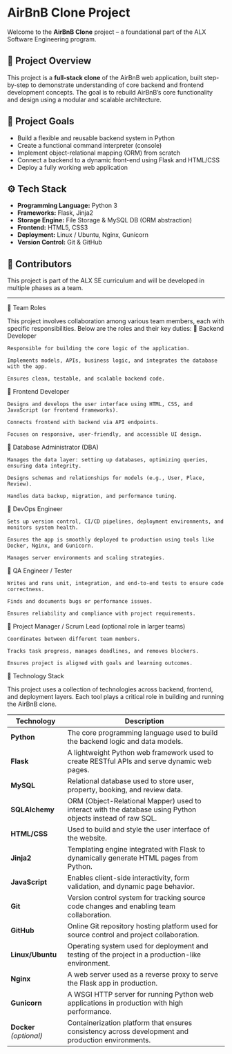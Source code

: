 # AirBnB Clone Project

Welcome to the **AirBnB Clone** project – a foundational part of the ALX Software Engineering program.

## 🧠 Project Overview

This project is a **full-stack clone** of the AirBnB web application, built step-by-step to demonstrate understanding of core backend and frontend development concepts. The goal is to rebuild AirBnB’s core functionality and design using a modular and scalable architecture.

## 🎯 Project Goals

- Build a flexible and reusable backend system in Python
- Create a functional command interpreter (console)
- Implement object-relational mapping (ORM) from scratch
- Connect a backend to a dynamic front-end using Flask and HTML/CSS
- Deploy a fully working web application

## ⚙️ Tech Stack

- **Programming Language:** Python 3
- **Frameworks:** Flask, Jinja2
- **Storage Engine:** File Storage & MySQL DB (ORM abstraction)
- **Frontend:** HTML5, CSS3
- **Deployment:** Linux / Ubuntu, Nginx, Gunicorn
- **Version Control:** Git & GitHub

## 👥 Contributors

This project is part of the ALX SE curriculum and will be developed in multiple phases as a team.

---


👥 Team Roles

This project involves collaboration among various team members, each with specific responsibilities. Below are the roles and their key duties:
🔹 Backend Developer

    Responsible for building the core logic of the application.

    Implements models, APIs, business logic, and integrates the database with the app.

    Ensures clean, testable, and scalable backend code.

🔹 Frontend Developer

    Designs and develops the user interface using HTML, CSS, and JavaScript (or frontend frameworks).

    Connects frontend with backend via API endpoints.

    Focuses on responsive, user-friendly, and accessible UI design.

🔹 Database Administrator (DBA)

    Manages the data layer: setting up databases, optimizing queries, ensuring data integrity.

    Designs schemas and relationships for models (e.g., User, Place, Review).

    Handles data backup, migration, and performance tuning.

🔹 DevOps Engineer

    Sets up version control, CI/CD pipelines, deployment environments, and monitors system health.

    Ensures the app is smoothly deployed to production using tools like Docker, Nginx, and Gunicorn.

    Manages server environments and scaling strategies.

🔹 QA Engineer / Tester

    Writes and runs unit, integration, and end-to-end tests to ensure code correctness.

    Finds and documents bugs or performance issues.

    Ensures reliability and compliance with project requirements.

🔹 Project Manager / Scrum Lead (optional role in larger teams)

    Coordinates between different team members.

    Tracks task progress, manages deadlines, and removes blockers.

    Ensures project is aligned with goals and learning outcomes.


🧰 Technology Stack

This project uses a collection of technologies across backend, frontend, and deployment layers. Each tool plays a critical role in building and running the AirBnB clone.

| Technology              | Description                                                  |
| ----------------------- | ------------------------------------------------------------ |
| **Python**              | The core programming language used to build the backend logic and data models. |
| **Flask**               | A lightweight Python web framework used to create RESTful APIs and serve dynamic web pages. |
| **MySQL**               | Relational database used to store user, property, booking, and review data. |
| **SQLAlchemy**          | ORM (Object-Relational Mapper) used to interact with the database using Python objects instead of raw SQL. |
| **HTML/CSS**            | Used to build and style the user interface of the website.   |
| **Jinja2**              | Templating engine integrated with Flask to dynamically generate HTML pages from Python. |
| **JavaScript**          | Enables client-side interactivity, form validation, and dynamic page behavior. |
| **Git**                 | Version control system for tracking source code changes and enabling team collaboration. |
| **GitHub**              | Online Git repository hosting platform used for source control and project collaboration. |
| **Linux/Ubuntu**        | Operating system used for deployment and testing of the project in a production-like environment. |
| **Nginx**               | A web server used as a reverse proxy to serve the Flask app in production. |
| **Gunicorn**            | A WSGI HTTP server for running Python web applications in production with high performance. |
| **Docker** *(optional)* | Containerization platform that ensures consistency across development and production environments. |
